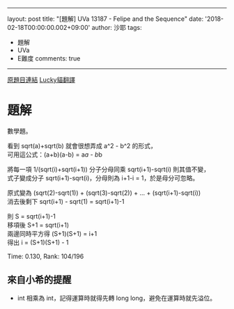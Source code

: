 
---
layout: post
title: "[題解] UVa 13187 - Felipe and the Sequence"
date: '2018-02-18T00:00:00.002+09:00'
author: 沙耶
tags:
- 題解
- UVa
- E難度
comments: true
---

[原題目連結](https://uva.onlinejudge.org/index.php?option=com_onlinejudge&Itemid=8&category=24&page=show_problem&problem=5098)
[Lucky貓翻譯](http://luckycat.kshs.kh.edu.tw/homework/q13187.htm)

# 題解

數學題。

看到 sqrt(a)+sqrt(b) 就會很想弄成 a^2 - b^2 的形式，  
可用這公式：(a+b)(a-b) = a*a - b*b

將每一項 1/(sqrt(i)+sqrt(i+1)) 分子分母同乘 sqrt(i+1)-sqrt(i) 則其值不變，  
式子變成分子 sqrt(i+1)-sqrt(i)，分母則為 i+1-i = 1，於是母分可忽略。

原式變為 (sqrt(2)-sqrt(1)) + (sqrt(3)-sqrt(2)) + ... + (sqrt(i+1)-sqrt(i))  
消去後剩下 sqrt(i+1) - sqrt(1) = sqrt(i+1)-1

則 S = sqrt(i+1)-1  
移項後 S+1 = sqrt(i+1)  
兩邊同時平方得 (S+1)(S+1) = i+1  
得出 i = (S+1)(S+1) - 1

Time: 0.130, Rank: 104/196

## 來自小希的提醒

- int 相乘為 int，記得運算時就得先轉 long long，避免在運算時就先溢位。